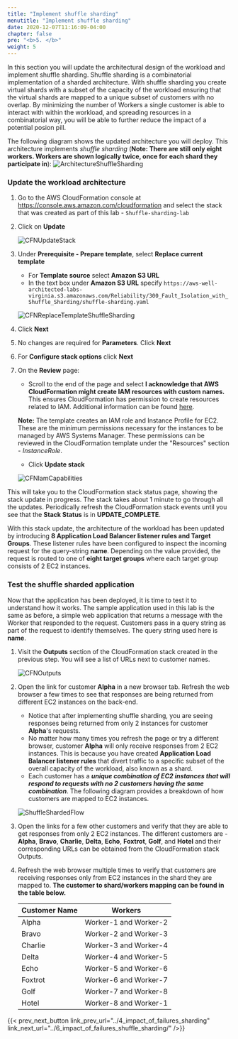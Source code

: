 ```yaml
---
title: "Implement shuffle sharding"
menutitle: "Implement shuffle sharding"
date: 2020-12-07T11:16:09-04:00
chapter: false
pre: "<b>5. </b>"
weight: 5
---
```


In this section you will update the architectural design of the workload and implement shuffle sharding. Shuffle sharding is a combinatorial implementation of a sharded architecture. With shuffle sharding you create virtual shards with a subset of the capacity of the workload ensuring that the virtual shards are mapped to a unique subset of customers with no overlap. By minimizing the number of Workers a single customer is able to interact with within the workload, and spreading resources in a combinatorial way, you will be able to further reduce the impact of a potential posion pill.

The following diagram shows the updated architecture you will deploy. This architecture implements _shuffle sharding_ (**Note: There are still only eight workers. Workers are shown logically twice, once for each shard they participate in**):
![ArchitectureShuffleSharding](/Reliability/300_Fault_Isolation_with_Shuffle_Sharding/Images/Architecture-shuffle-sharding.png?classes=lab_picture_auto)

### Update the workload architecture

1. Go to the AWS CloudFormation console at <https://console.aws.amazon.com/cloudformation> and select the stack that was created as part of this lab - `Shuffle-sharding-lab`
1. Click on **Update**

    ![CFNUpdateStack](/Reliability/300_Fault_Isolation_with_Shuffle_Sharding/Images/CFNUpdateStack.png?classes=lab_picture_auto)

1. Under **Prerequisite - Prepare template**, select **Replace current template**

    * For **Template source** select **Amazon S3 URL**
    * In the text box under **Amazon S3 URL** specify `https://aws-well-architected-labs-virginia.s3.amazonaws.com/Reliability/300_Fault_Isolation_with_Shuffle_Sharding/shuffle-sharding.yaml`

    ![CFNReplaceTemplateShuffleSharding](/Reliability/300_Fault_Isolation_with_Shuffle_Sharding/Images/CFNReplaceTemplateShuffleSharding.png?classes=lab_picture_auto)

1. Click **Next**
1. No changes are required for **Parameters**. Click **Next**
1. For **Configure stack options** click **Next**
1. On the **Review** page:
    * Scroll to the end of the page and select **I acknowledge that AWS CloudFormation might create IAM resources with custom names.** This ensures CloudFormation has permission to create resources related to IAM. Additional information can be found [here](https://docs.aws.amazon.com/AWSCloudFormation/latest/APIReference/API_CreateStack.html).

    **Note:** The template creates an IAM role and Instance Profile for EC2. These are the minimum permissions necessary for the instances to be managed by AWS Systems Manager. These permissions can be reviewed in the CloudFormation template under the "Resources" section - *InstanceRole*.

    * Click **Update stack**

    ![CFNIamCapabilities](/Reliability/300_Fault_Isolation_with_Shuffle_Sharding/Images/CFNIamCapabilities.png?classes=lab_picture_auto)

This will take you to the CloudFormation stack status page, showing the stack update in progress. The stack takes about 1 minute to go through all the updates. Periodically refresh the CloudFormation stack events until you see that the **Stack Status** is in **UPDATE_COMPLETE**.

With this stack update, the architecture of the workload has been updated by introducing **8 Application Load Balancer listener rules and Target Groups**. These listener rules have been configured to inspect the incoming request for the query-string **name**. Depending on the value provided, the request is routed to one of **eight target groups** where each target group consists of 2 EC2 instances.

### Test the shuffle sharded application

Now that the application has been deployed, it is time to test it to understand how it works. The sample application used in this lab is the same as before, a simple web application that returns a message with the Worker that responded to the request. Customers pass in a query string as part of the request to identify themselves. The query string used here is **name**.

1. Visit the **Outputs** section of the CloudFormation stack created in the previous step. You will see a list of URLs next to customer names.

    ![CFNOutputs](/Reliability/300_Fault_Isolation_with_Shuffle_Sharding/Images/CFNOutputs.png?classes=lab_picture_auto)

1. Open the link for customer **Alpha** in a new browser tab. Refresh the web browser a few times to see that responses are being returned from different EC2 instances on the back-end.
    * Notice that after implementing shuffle sharding, you are seeing responses being returned from only 2 instances for customer **Alpha**'s requests.
    * No matter how many times you refresh the page or try a different browser, customer **Alpha** will only receive responses from 2 EC2 instances. This is because you have created **Application Load Balancer listener rules** that divert traffic to a specific subset of the overall capacity of the workload, also known as a shard.
    * Each customer has a ***unique combination of EC2 instances that will respond to requests with no 2 customers having the same combination***. The following diagram provides a breakdown of how customers are mapped to EC2 instances.

    ![ShuffleShardedFlow](/Reliability/300_Fault_Isolation_with_Shuffle_Sharding/Images/ShuffleShardedFlow.png?classes=lab_picture_auto)

1. Open the links for a few other customers and verify that they are able to get responses from only 2 EC2 instances. The different customers are - **Alpha**, **Bravo**, **Charlie**, **Delta**, **Echo**, **Foxtrot**, **Golf**, and **Hotel** and their corresponding URLs can be obtained from the CloudFormation stack Outputs.

1. Refresh the web browser multiple times to verify that customers are receiving responses only from EC2 instances in the shard they are mapped to. **The customer to shard/workers mapping can be found in the table below.**

    | **Customer Name** | **Workers**         |
    |-------------------|-------------------|
    | Alpha             | Worker-1 and Worker-2 |
    | Bravo             | Worker-2 and Worker-3 |
    | Charlie           | Worker-3 and Worker-4 |
    | Delta             | Worker-4 and Worker-5 |
    | Echo              | Worker-5 and Worker-6 |
    | Foxtrot           | Worker-6 and Worker-7 |
    | Golf              | Worker-7 and Worker-8 |
    | Hotel             | Worker-8 and Worker-1 |

{{< prev_next_button link_prev_url="../4_impact_of_failures_sharding" link_next_url="../6_impact_of_failures_shuffle_sharding/" />}}
